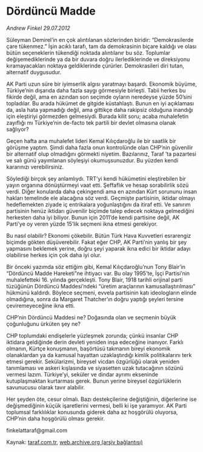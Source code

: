 # Dördüncü Madde

*Andrew Finkel 29.07.2012*

<div class="yazi"><p>Süleyman Demirel’in en çok alıntılanan sözlerinden biridir: “Demokrasilerde çare tükenmez.” İşin acıklı tarafı, tam da demokrasinin biçare kaldığı ve olası bütün seçeneklerin tükendiği noktada alıntılanır bu söz. Toplumlar değişemediklerinde ya da bir duvara doğru ilerlediklerinde ve direksiyonu kıramayacakları noktaya geldiklerinde çürürler. Demokrasileri diri tutan, alternatif duygusudur.</p>
<p>AK Parti uzun süre bir iyimserlik algısı yaratmayı başardı. Ekonomik büyüme, Türkiye’nin dışarıda daha fazla saygı görmesiyle birleşti. Tabii herkes bu fikirde değil, ama en azından son seçimde oyların neredeyse yüzde 50’sini topladılar. Bu arada hükümet de gitgide küstahlaştı. Bunun en iyi açıklaması da, asla hata yapmadığı değil, ama gittikçe daha rakipsiz olduğuna inandığı için eleştiriyi görmezden gelmesiydi. Burada kilit soru; acaba muhalefetin zayıflığı mı Türkiye’nin de-facto tek partili bir devlet olmasına olanak sağlıyor?</p>
<p>Geçen hafta ana muhalefet lideri Kemal Kılıçdaroğlu ile bir saatlik bir görüşme yaptım. Şimdi daha fazla onun kontrolünde olan CHP’nin güvenilir bir alternatif olup olmadığını görmekti niyetim. Bazılarınız, Taraf ’ta pazartesi ve salı günü yayımlanan söyleşiyi okumuşsunuzdur. Bu yüzden kendi kararınızı verebilirsiniz.</p>
<p>Söylediği birçok şey anlamlıydı. TRT’yi kendi hükümetini eleştirebilen bir yayın organına dönüştürmeyi vaat etti. Şeffaflık ve hesap sorabilirlik sözü verdi. Diğer konularda daha çekingendi ama en azından Kürt sorununu insan hakları temelinde ele alacağına söz verdi. Geçmişte partisinin, iktidar olmayı hedeflemekten ziyade iç entrikalara yoğunlaştığını da itiraf etti. Ve sanırım partisinin henüz iktidarı güvenilir biçimde talep edecek noktaya gelmediğini herkesten daha iyi biliyor. Bunun için 2011’de kendi partisine değil, AK Parti’ye oy veren yüzde 15’lik seçmeni ikna etmesi gerekiyor.</p>
<p>Bu nasıl olabilir? Ekonomi çökebilir. Bütün Türk Hava Kuvvetleri esrarengiz biçimde gökten düşüverebilir. Fakat eğer CHP, AK Parti’nin yanlış bir şey yapmasını beklemek yerine, doğru şeyi yaparak ikna edici bir iktidar adayı olabilirse herkes için çok daha iyi olur.</p>
<p>Bir önceki yazımda söz ettiğim gibi, Kemal Kılıçdaroğlu’nun Tony Blair’in “Dördüncü Madde Hareketi”ne ihtiyacı var. Bu olay 1995’te, İşçi Partisi’nin muhalefetteki 16. yılında gerçekleşti. Tony Blair, 1918 tarihli orijinal parti tüzüğünün Dördüncü Maddesi’ndeki “üretim araçlarının kamusallaştırılması” hükmünü kaldırdı. Böylece seçmeni, evvela partisinin katı ideologların elinde olmadığına, sonra da Margaret Thatcher’ın doğru yaptığı şeyleri tersine çeviremeyeceğine ikna etti.</p>
<p>CHP’nin Dördüncü Maddesi ne? Doğasında olan ve seçmenin büyük çoğunluğunu ürküten şey ne?</p>
<p>CHP toplumdaki endişelerle yüzleşmek zorunda; çünkü insanlar CHP iktidara geldiğinde derin devleti yeniden inşa edeceğine inanıyor. Farklı olmanın, Kürtçe konuşmanın, başörtüsü takmanın bireyi ekonomik olanaklardan ya da kamusal hayattan uzaklaştırdığı kimlik politikalarını terk etmesi gerekir. Sekülarizmi, bireysel vicdan özgürlüğü olarak yeniden tanımlaması ve askeri kışlasında ve siyasetten uzak tutacağının sözünü vermesi lazım. Türkiye’yi, seküler ve dindar ayrımı ekseninde kutuplaşmaktan kurtarması gerek. Bunun yerine bireysel özgürlüklerin savunucusu olarak tavır alabilir.</p>
<p>Her şeyden öte, cesur olmalı. Bazı destekçilerine değiştiğinin, diğerlerine ise değişmediğinin küçük işaretlerini vermesi, belli ki işe yaramıyor. AK Parti toplumsal farklılıklar konusunda giderek daha az hoşgörülü oluyorsa, CHP’nin daha hoşgörülü olması gerekir.</p>
<p>finkelattaraf@gmail.com</p>
</div>

Kaynak: [taraf.com.tr](http://www.taraf.com.tr/andrew-finkel/makale-dorduncu-madde.htm), [web.archive.org (arşiv bağlantısı)](http://web.archive.org/web/20131107153212/http://www.taraf.com.tr/andrew-finkel/makale-dorduncu-madde.htm)
